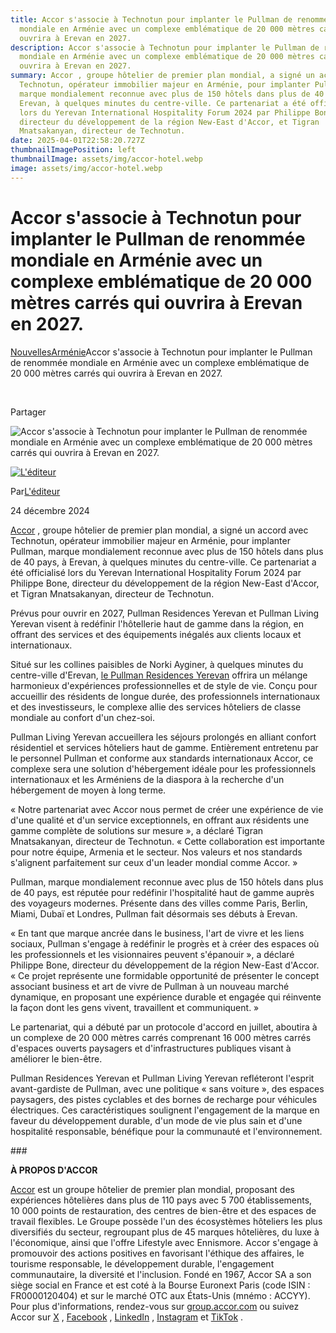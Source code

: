 ```yaml
---
title: Accor s'associe à Technotun pour implanter le Pullman de renommée
  mondiale en Arménie avec un complexe emblématique de 20 000 mètres carrés qui
  ouvrira à Erevan en 2027.
description: Accor s'associe à Technotun pour implanter le Pullman de renommée
  mondiale en Arménie avec un complexe emblématique de 20 000 mètres carrés qui
  ouvrira à Erevan en 2027.
summary: Accor , groupe hôtelier de premier plan mondial, a signé un accord avec
  Technotun, opérateur immobilier majeur en Arménie, pour implanter Pullman,
  marque mondialement reconnue avec plus de 150 hôtels dans plus de 40 pays, à
  Erevan, à quelques minutes du centre-ville. Ce partenariat a été officialisé
  lors du Yerevan International Hospitality Forum 2024 par Philippe Bone,
  directeur du développement de la région New-East d'Accor, et Tigran
  Mnatsakanyan, directeur de Technotun.
date: 2025-04-01T22:58:20.727Z
thumbnailImagePosition: left
thumbnailImage: assets/img/accor-hotel.webp
image: assets/img/accor-hotel.webp
---
```

<!--StartFragment-->

# Accor s'associe à Technotun pour implanter le Pullman de renommée mondiale en Arménie avec un complexe emblématique de 20 000 mètres carrés qui ouvrira à Erevan en 2027.

[Nouvelles](https://zartonkmedia.com/category/news/ "Voir tous les articles dans Actualités")[Arménie](https://zartonkmedia.com/category/news/news-armenia/ "Voir tous les articles en Arménie")Accor s'associe à Technotun pour implanter le Pullman de renommée mondiale en Arménie avec un complexe emblématique de 20 000 mètres carrés qui ouvrira à Erevan en 2027.



 

Partager

[](https://www.facebook.com/sharer.php?u=https%3A%2F%2Fzartonkmedia.com%2F2024%2F12%2F24%2Faccor-partners-with-technotun-to-bring-the-world-renowned-pullman-to-armenia-with-a-landmark-20000-square-meter-complex-opening-in-yerevan-in-2027%2F "Facebook")

[](https://twitter.com/intent/tweet?text=Accor+Partners+With+Technotun+To+Bring+The+World-Renowned+Pullman+To+Armenia+With+A+Landmark+20%2C000-Square-Meter+Complex+Opening+In+Yerevan+In+2027&url=https%3A%2F%2Fzartonkmedia.com%2F2024%2F12%2F24%2Faccor-partners-with-technotun-to-bring-the-world-renowned-pullman-to-armenia-with-a-landmark-20000-square-meter-complex-opening-in-yerevan-in-2027%2F&via=%40zartonkmedia "Gazouillement")

[](https://pinterest.com/pin/create/button/?url=https://zartonkmedia.com/2024/12/24/accor-partners-with-technotun-to-bring-the-world-renowned-pullman-to-armenia-with-a-landmark-20000-square-meter-complex-opening-in-yerevan-in-2027/&media=https://zartonkmedia.com/wp-content/uploads/2024/12/Copy-of-NEWS-ZM-45-OF-53.png&description=Accor+Partners+With+Technotun+To+Bring+The+World-Renowned+Pullman+To+Armenia+With+A+Landmark+20%2C000-Square-Meter+Complex+Opening+In+Yerevan+In+2027 "Pinterest")

[](https://api.whatsapp.com/send?text=Accor+Partners+With+Technotun+To+Bring+The+World-Renowned+Pullman+To+Armenia+With+A+Landmark+20%2C000-Square-Meter+Complex+Opening+In+Yerevan+In+2027%20%0A%0A%20https://zartonkmedia.com/2024/12/24/accor-partners-with-technotun-to-bring-the-world-renowned-pullman-to-armenia-with-a-landmark-20000-square-meter-complex-opening-in-yerevan-in-2027/ "WhatsApp")

![](https://i0.wp.com/zartonkmedia.com/wp-content/uploads/2024/12/Copy-of-NEWS-ZM-45-OF-53.png?resize=1920%2C1793&ssl=1 "Accor s'associe à Technotun pour implanter le Pullman de renommée mondiale en Arménie avec un complexe emblématique de 20 000 mètres carrés qui ouvrira à Erevan en 2027.")

[![L'éditeur](https://secure.gravatar.com/avatar/3aad759ab225dbc11b3890ffd4301ce0?s=50&d=identicon&r=g)](https://zartonkmedia.com/author/zartonkmedia1/ "L'éditeur")

Par[L'éditeur](https://zartonkmedia.com/author/zartonkmedia1/)

24 décembre 2024

[Accor](https://group.accor.com/en) , groupe hôtelier de premier plan mondial, a signé un accord avec Technotun, opérateur immobilier majeur en Arménie, pour implanter Pullman, marque mondialement reconnue avec plus de 150 hôtels dans plus de 40 pays, à Erevan, à quelques minutes du centre-ville. Ce partenariat a été officialisé lors du Yerevan International Hospitality Forum 2024 par Philippe Bone, directeur du développement de la région New-East d'Accor, et Tigran Mnatsakanyan, directeur de Technotun.

Prévus pour ouvrir en 2027, Pullman Residences Yerevan et Pullman Living Yerevan visent à redéfinir l'hôtellerie haut de gamme dans la région, en offrant des services et des équipements inégalés aux clients locaux et internationaux.

Situé sur les collines paisibles de Norki Ayginer, à quelques minutes du centre-ville d'Erevan, [le Pullman Residences Yerevan](http://pullmanyerevan.com/) offrira un mélange harmonieux d'expériences professionnelles et de style de vie. Conçu pour accueillir des résidents de longue durée, des professionnels internationaux et des investisseurs, le complexe allie des services hôteliers de classe mondiale au confort d'un chez-soi.

Pullman Living Yerevan accueillera les séjours prolongés en alliant confort résidentiel et services hôteliers haut de gamme. Entièrement entretenu par le personnel Pullman et conforme aux standards internationaux Accor, ce complexe sera une solution d'hébergement idéale pour les professionnels internationaux et les Arméniens de la diaspora à la recherche d'un hébergement de moyen à long terme.

« Notre partenariat avec Accor nous permet de créer une expérience de vie d'une qualité et d'un service exceptionnels, en offrant aux résidents une gamme complète de solutions sur mesure », a déclaré Tigran Mnatsakanyan, directeur de Technotun. « Cette collaboration est importante pour notre équipe, Armenia et le secteur. Nos valeurs et nos standards s'alignent parfaitement sur ceux d'un leader mondial comme Accor. »

Pullman, marque mondialement reconnue avec plus de 150 hôtels dans plus de 40 pays, est réputée pour redéfinir l'hospitalité haut de gamme auprès des voyageurs modernes. Présente dans des villes comme Paris, Berlin, Miami, Dubaï et Londres, Pullman fait désormais ses débuts à Erevan.

« En tant que marque ancrée dans le business, l'art de vivre et les liens sociaux, Pullman s'engage à redéfinir le progrès et à créer des espaces où les professionnels et les visionnaires peuvent s'épanouir », a déclaré Philippe Bone, directeur du développement de la région New-East d'Accor. « Ce projet représente une formidable opportunité de présenter le concept associant business et art de vivre de Pullman à un nouveau marché dynamique, en proposant une expérience durable et engagée qui réinvente la façon dont les gens vivent, travaillent et communiquent. »

Le partenariat, qui a débuté par un protocole d'accord en juillet, aboutira à un complexe de 20 000 mètres carrés comprenant 16 000 mètres carrés d'espaces ouverts paysagers et d'infrastructures publiques visant à améliorer le bien-être.

Pullman Residences Yerevan et Pullman Living Yerevan refléteront l'esprit avant-gardiste de Pullman, avec une politique « sans voiture », des espaces paysagers, des pistes cyclables et des bornes de recharge pour véhicules électriques. Ces caractéristiques soulignent l'engagement de la marque en faveur du développement durable, d'un mode de vie plus sain et d'une hospitalité responsable, bénéfique pour la communauté et l'environnement.

\###

**À PROPOS D'ACCOR**

[Accor](https://group.accor.com/en) est un groupe hôtelier de premier plan mondial, proposant des expériences hôtelières dans plus de 110 pays avec 5 700 établissements, 10 000 points de restauration, des centres de bien-être et des espaces de travail flexibles. Le Groupe possède l'un des écosystèmes hôteliers les plus diversifiés du secteur, regroupant plus de 45 marques hôtelières, du luxe à l'économique, ainsi que l'offre Lifestyle avec Ennismore. Accor s'engage à promouvoir des actions positives en favorisant l'éthique des affaires, le tourisme responsable, le développement durable, l'engagement communautaire, la diversité et l'inclusion. Fondé en 1967, Accor SA a son siège social en France et est coté à la Bourse Euronext Paris (code ISIN : FR0000120404) et sur le marché OTC aux États-Unis (mnémo : ACCYY). Pour plus d'informations, rendez-vous sur [group.accor.com](http://group.accor.com/) ou suivez Accor sur [X](https://twitter.com/Accor) , [Facebook](https://www.facebook.com/Accor/) , [LinkedIn](https://www.linkedin.com/company/accor/) , [Instagram](https://www.instagram.com/accor) et [TikTok](https://www.tiktok.com/@accor?lang=fr) .

<!--EndFragment-->